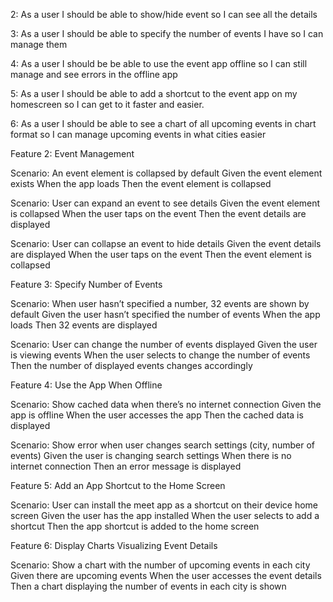 2: As a user I should be able to show/hide event so I can see all the details

3: As a user I should be able to specify the number of events I have so I can manage them

4: As a user I should be be able to use the event app offline so I can still manage and see errors in the offline app

5: As a user I should be able to add a shortcut to the event app on my homescreen so I can get to it faster and easier.

6: As a user I should be able to see a chart of all upcoming events in chart format so I can manage upcoming events in what cities easier

Feature 2: Event Management

Scenario: An event element is collapsed by default
Given the event element exists
When the app loads
Then the event element is collapsed

Scenario: User can expand an event to see details
Given the event element is collapsed
When the user taps on the event
Then the event details are displayed

Scenario: User can collapse an event to hide details
Given the event details are displayed
When the user taps on the event
Then the event element is collapsed

Feature 3: Specify Number of Events

Scenario: When user hasn’t specified a number, 32 events are shown by default
Given the user hasn’t specified the number of events
When the app loads
Then 32 events are displayed

Scenario: User can change the number of events displayed
Given the user is viewing events
When the user selects to change the number of events
Then the number of displayed events changes accordingly

Feature 4: Use the App When Offline

Scenario: Show cached data when there’s no internet connection
Given the app is offline
When the user accesses the app
Then the cached data is displayed

Scenario: Show error when user changes search settings (city, number of events)
Given the user is changing search settings
When there is no internet connection
Then an error message is displayed

Feature 5: Add an App Shortcut to the Home Screen

Scenario: User can install the meet app as a shortcut on their device home screen
Given the user has the app installed
When the user selects to add a shortcut
Then the app shortcut is added to the home screen

Feature 6: Display Charts Visualizing Event Details

Scenario: Show a chart with the number of upcoming events in each city
Given there are upcoming events
When the user accesses the event details
Then a chart displaying the number of events in each city is shown
